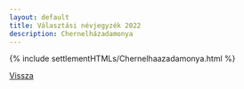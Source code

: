```yaml
---
layout: default
title: Választási névjegyzék 2022
description: Chernelházadamonya
---
```


{% include settlementHTMLs/Chernelhaazadamonya.html %}

[Vissza](./)